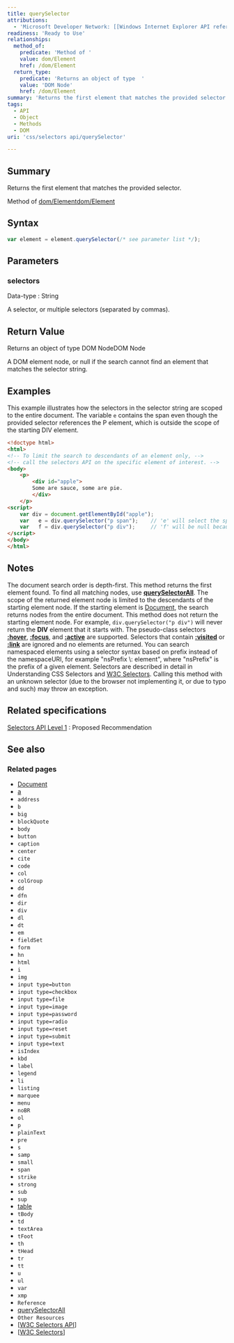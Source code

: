 ```yaml
---
title: querySelector
attributions:
  - 'Microsoft Developer Network: [[Windows Internet Explorer API reference](http://msdn.microsoft.com/en-us/library/ie/hh828809%28v=vs.85%29.aspx) Article]'
readiness: 'Ready to Use'
relationships:
  method_of:
    predicate: 'Method of '
    value: dom/Element
    href: /dom/Element
  return_type:
    predicate: 'Returns an object of type  '
    value: 'DOM Node'
    href: /dom/Element
summary: 'Returns the first element that matches the provided selector.'
tags:
  - API
  - Object
  - Methods
  - DOM
uri: 'css/selectors api/querySelector'

---
```

## Summary

Returns the first element that matches the provided selector.

Method of [dom/Element](/dom/Element)[dom/Element](/dom/Element)

## Syntax

``` js
var element = element.querySelector(/* see parameter list */);
```

## Parameters

### selectors

 Data-type
:   String

 A selector, or multiple selectors (separated by commas).

## Return Value

Returns an object of type DOM NodeDOM Node

A DOM element node, or null if the search cannot find an element that matches the selector string.

## Examples

This example illustrates how the selectors in the selector string are scoped to the entire document. The variable `e` contains the span even though the provided selector references the P element, which is outside the scope of the starting DIV element.

``` html
<!doctype html>
<html>
<!-- To limit the search to descendants of an element only, -->
<!-- call the selectors API on the specific element of interest. -->
<body>
    <p>
        <div id="apple">
        Some are sauce, some are pie.
        </div>
    </p>
<script>
    var div = document.getElementById("apple");
    var   e = div.querySelector("p span");    // 'e' will select the span.
    var   f = div.querySelector("p div");     // 'f' will be null because the div is not a descendent of 'div'
</script>
</body>
</html>
```

## Notes

The document search order is depth-first. This method returns the first element found. To find all matching nodes, use [**querySelectorAll**](/css/selectors_api/querySelectorAll). The scope of the returned element node is limited to the descendants of the starting element node. If the starting element is [Document](/dom/Document), the search returns nodes from the entire document. This method does not return the starting element node. For example, `div.querySelector("p div")` will never return the **DIV** element that it starts with. The pseudo-class selectors [**:hover**](/css/selectors/pseudo-classes/:hover), [**:focus**](/css/selectors/pseudo-classes/:focus), and [**:active**](/css/selectors/pseudo-classes/:active) are supported. Selectors that contain [**:visited**](/css/selectors/pseudo-classes/:visited) or [**:link**](/css/selectors/pseudo-classes/:link) are ignored and no elements are returned. You can search namespaced elements using a selector syntax based on prefix instead of the namespaceURI, for example "nsPrefix \\: element", where "nsPrefix" is the prefix of a given element. Selectors are described in detail in Understanding CSS Selectors and [W3C Selectors](http://www.w3.org/TR/css3-selectors/). Calling this method with an unknown selector (due to the browser not implementing it, or due to typo and such) may throw an exception.

## Related specifications

[Selectors API Level 1](http://www.w3.org/TR/selectors-api)
:   Proposed Recommendation

## See also

### Related pages

-   [Document](/dom/Document)
-   [a](/html/elements/a)
-   `address`
-   `b`
-   `big`
-   `blockQuote`
-   `body`
-   `button`
-   `caption`
-   `center`
-   `cite`
-   `code`
-   `col`
-   `colGroup`
-   `dd`
-   `dfn`
-   `dir`
-   `div`
-   `dl`
-   `dt`
-   `em`
-   `fieldSet`
-   `form`
-   `hn`
-   `html`
-   `i`
-   `img`
-   `input type=button`
-   `input type=checkbox`
-   `input type=file`
-   `input type=image`
-   `input type=password`
-   `input type=radio`
-   `input type=reset`
-   `input type=submit`
-   `input type=text`
-   `isIndex`
-   `kbd`
-   `label`
-   `legend`
-   `li`
-   `listing`
-   `marquee`
-   `menu`
-   `noBR`
-   `ol`
-   `p`
-   `plainText`
-   `pre`
-   `s`
-   `samp`
-   `small`
-   `span`
-   `strike`
-   `strong`
-   `sub`
-   `sup`
-   [table](/html/elements/table)
-   `tBody`
-   `td`
-   `textArea`
-   `tFoot`
-   `th`
-   `tHead`
-   `tr`
-   `tt`
-   `u`
-   `ul`
-   `var`
-   `xmp`
-   `Reference`
-   [querySelectorAll](/css/selectors_api/querySelectorAll)
-   `Other Resources`
-   [[W3C Selectors API](http://go.microsoft.com/fwlink/p/?linkid=203783)]
-   [[W3C Selectors](http://go.microsoft.com/fwlink/p/?linkid=203764)]
